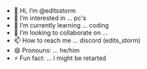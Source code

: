 - 👋 Hi, I’m @editsstorm
- 👀 I’m interested in ... pc's
- 🌱 I’m currently learning ... coding
- 💞️ I’m looking to collaborate on ...
- 📫 How to reach me ... discord (edits_storm)
- 😄 Pronouns: ... he/him
- ⚡ Fun fact: ... i might be retarted

<!---
editsstorm/editsstorm is a ✨ special ✨ repository because its `README.md` (this file) appears on your GitHub profile.
You can click the Preview link to take a look at your changes.
--->
